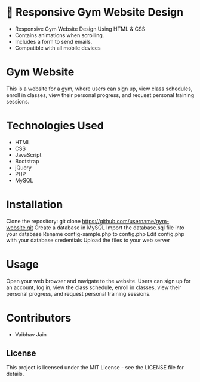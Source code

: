 #  💪 Responsive Gym Website Design

- Responsive Gym Website Design Using HTML & CSS 
- Contains animations when scrolling.
- Includes a form to send emails.
- Compatible with all mobile devices 

# Gym Website
This is a website for a gym, where users can sign up, view class schedules, enroll in classes, view their personal progress, and request personal training sessions.

# Technologies Used
- HTML
- CSS
- JavaScript
- Bootstrap
- jQuery
- PHP
- MySQL

# Installation
Clone the repository: git clone https://github.com/username/gym-website.git
Create a database in MySQL
Import the database.sql file into your database
Rename config-sample.php to config.php
Edit config.php with your database credentials
Upload the files to your web server

# Usage
Open your web browser and navigate to the website. Users can sign up for an account, log in, view the class schedule, enroll in classes, view their personal progress, and request personal training sessions.

# Contributors
- Vaibhav Jain

## License
This project is licensed under the MIT License - see the LICENSE file for details.
